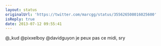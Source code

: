 ```yaml
---
layout: status
originalUrl: 'https://twitter.com/marcgg/status/355626508016025600'
isReply: true
date: 2013-07-12 09:55:41
---
```


@_kud @pixxelboy @davidguyon je peux pas ce midi, sry
